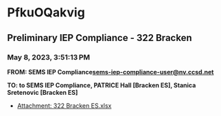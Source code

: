 # PfkuOQakvig
## Preliminary IEP Compliance - 322 Bracken
### May 8, 2023, 3:51:13 PM
**FROM: SEMS IEP Compliance<sems-iep-compliance-user@nv.ccsd.net>**

**TO: to SEMS IEP Compliance, PATRICE Hall [Bracken ES], Stanica Sretenovic [Bracken ES]**






* [Attachment: 322 Bracken ES.xlsx](PfkuOQakvig-attachment-1.xlsx)
